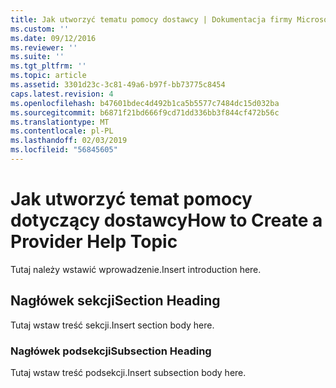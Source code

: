 ```yaml
---
title: Jak utworzyć tematu pomocy dostawcy | Dokumentacja firmy Microsoft
ms.custom: ''
ms.date: 09/12/2016
ms.reviewer: ''
ms.suite: ''
ms.tgt_pltfrm: ''
ms.topic: article
ms.assetid: 3301d23c-3c81-49a6-b97f-bb73775c8454
caps.latest.revision: 4
ms.openlocfilehash: b47601bdec4d492b1ca5b5577c7484dc15d032ba
ms.sourcegitcommit: b6871f21bd666f9cd71dd336bb3f844cf472b56c
ms.translationtype: MT
ms.contentlocale: pl-PL
ms.lasthandoff: 02/03/2019
ms.locfileid: "56845605"
---
```

# <a name="how-to-create-a-provider-help-topic"></a><span data-ttu-id="dfdab-102">Jak utworzyć temat pomocy dotyczący dostawcy</span><span class="sxs-lookup"><span data-stu-id="dfdab-102">How to Create a Provider Help Topic</span></span>

<span data-ttu-id="dfdab-103">Tutaj należy wstawić wprowadzenie.</span><span class="sxs-lookup"><span data-stu-id="dfdab-103">Insert introduction here.</span></span>

## <a name="section-heading"></a><span data-ttu-id="dfdab-104">Nagłówek sekcji</span><span class="sxs-lookup"><span data-stu-id="dfdab-104">Section Heading</span></span>

 <span data-ttu-id="dfdab-105">Tutaj wstaw treść sekcji.</span><span class="sxs-lookup"><span data-stu-id="dfdab-105">Insert section body here.</span></span>

### <a name="subsection-heading"></a><span data-ttu-id="dfdab-106">Nagłówek podsekcji</span><span class="sxs-lookup"><span data-stu-id="dfdab-106">Subsection Heading</span></span>

 <span data-ttu-id="dfdab-107">Tutaj wstaw treść podsekcji.</span><span class="sxs-lookup"><span data-stu-id="dfdab-107">Insert subsection body here.</span></span>